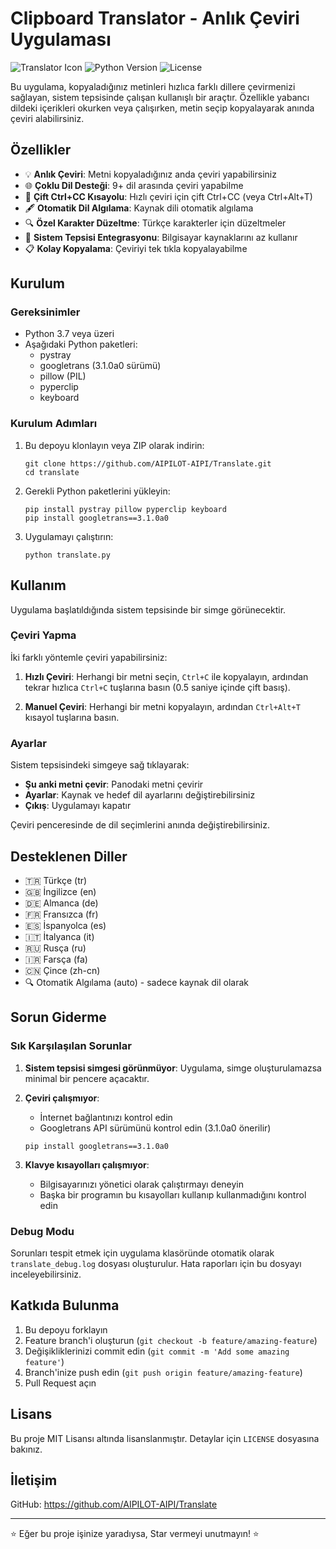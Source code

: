 # Clipboard Translator - Anlık Çeviri Uygulaması

![Translator Icon](https://img.shields.io/badge/Clipboard-Translator-blue)
![Python Version](https://img.shields.io/badge/Python-3.7+-green)
![License](https://img.shields.io/badge/License-MIT-yellow)

Bu uygulama, kopyaladığınız metinleri hızlıca farklı dillere çevirmenizi sağlayan, sistem tepsisinde çalışan kullanışlı bir araçtır. Özellikle yabancı dildeki içerikleri okurken veya çalışırken, metin seçip kopyalayarak anında çeviri alabilirsiniz.

## Özellikler

- 💡 **Anlık Çeviri**: Metni kopyaladığınız anda çeviri yapabilirsiniz
- 🌐 **Çoklu Dil Desteği**: 9+ dil arasında çeviri yapabilme
- 🔄 **Çift Ctrl+CC Kısayolu**: Hızlı çeviri için çift Ctrl+CC (veya Ctrl+Alt+T)
- 🖋️ **Otomatik Dil Algılama**: Kaynak dili otomatik algılama
- 🔍 **Özel Karakter Düzeltme**: Türkçe karakterler için düzeltmeler
- 💼 **Sistem Tepsisi Entegrasyonu**: Bilgisayar kaynaklarını az kullanır
- 📋 **Kolay Kopyalama**: Çeviriyi tek tıkla kopyalayabilme

## Kurulum

### Gereksinimler

- Python 3.7 veya üzeri
- Aşağıdaki Python paketleri:
  - pystray
  - googletrans (3.1.0a0 sürümü)
  - pillow (PIL)
  - pyperclip
  - keyboard

### Kurulum Adımları

1. Bu depoyu klonlayın veya ZIP olarak indirin:
   ```
   git clone https://github.com/AIPILOT-AIPI/Translate.git
   cd translate
   ```

2. Gerekli Python paketlerini yükleyin:
   ```
   pip install pystray pillow pyperclip keyboard
   pip install googletrans==3.1.0a0
   ```

3. Uygulamayı çalıştırın:
   ```
   python translate.py
   ```

## Kullanım

Uygulama başlatıldığında sistem tepsisinde bir simge görünecektir.

### Çeviri Yapma

İki farklı yöntemle çeviri yapabilirsiniz:

1. **Hızlı Çeviri**: Herhangi bir metni seçin, `Ctrl+C` ile kopyalayın, ardından tekrar hızlıca `Ctrl+C` tuşlarına basın (0.5 saniye içinde çift basış).

2. **Manuel Çeviri**: Herhangi bir metni kopyalayın, ardından `Ctrl+Alt+T` kısayol tuşlarına basın.

### Ayarlar

Sistem tepsisindeki simgeye sağ tıklayarak:
- **Şu anki metni çevir**: Panodaki metni çevirir
- **Ayarlar**: Kaynak ve hedef dil ayarlarını değiştirebilirsiniz
- **Çıkış**: Uygulamayı kapatır

Çeviri penceresinde de dil seçimlerini anında değiştirebilirsiniz.

## Desteklenen Diller

- 🇹🇷 Türkçe (tr)
- 🇬🇧 İngilizce (en)
- 🇩🇪 Almanca (de)
- 🇫🇷 Fransızca (fr)
- 🇪🇸 İspanyolca (es)
- 🇮🇹 İtalyanca (it)
- 🇷🇺 Rusça (ru)
- 🇮🇷 Farsça (fa)
- 🇨🇳 Çince (zh-cn)
- 🔍 Otomatik Algılama (auto) - sadece kaynak dil olarak

## Sorun Giderme

### Sık Karşılaşılan Sorunlar

1. **Sistem tepsisi simgesi görünmüyor**: Uygulama, simge oluşturulamazsa minimal bir pencere açacaktır.

2. **Çeviri çalışmıyor**: 
   - İnternet bağlantınızı kontrol edin
   - Googletrans API sürümünü kontrol edin (3.1.0a0 önerilir)
   ```
   pip install googletrans==3.1.0a0
   ```

3. **Klavye kısayolları çalışmıyor**:
   - Bilgisayarınızı yönetici olarak çalıştırmayı deneyin
   - Başka bir programın bu kısayolları kullanıp kullanmadığını kontrol edin

### Debug Modu

Sorunları tespit etmek için uygulama klasöründe otomatik olarak `translate_debug.log` dosyası oluşturulur. Hata raporları için bu dosyayı inceleyebilirsiniz.

## Katkıda Bulunma

1. Bu depoyu forklayın
2. Feature branch'i oluşturun (`git checkout -b feature/amazing-feature`)
3. Değişikliklerinizi commit edin (`git commit -m 'Add some amazing feature'`)
4. Branch'inize push edin (`git push origin feature/amazing-feature`)
5. Pull Request açın

## Lisans

Bu proje MIT Lisansı altında lisanslanmıştır. Detaylar için `LICENSE` dosyasına bakınız.

## İletişim

GitHub: https://github.com/AIPILOT-AIPI/Translate

---

⭐️ Eğer bu proje işinize yaradıysa, Star vermeyi unutmayın! ⭐️ 